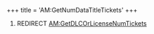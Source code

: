 +++
title = 'AM:GetNumDataTitleTickets'
+++

1.  REDIRECT
    [AM:GetDLCOrLicenseNumTickets](AM:GetDLCOrLicenseNumTickets "wikilink")
